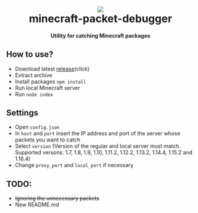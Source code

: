 <h1 align="center">
  <a href="https://github.com/shketov/minecraft-packet-debugger"><img src="https://assets.tiltify.com/uploads/event/thumbnail/9782/Baconater_1000.png"></a>
  <br>
  minecraft-packet-debugger
  <br>
</h1>

<h4 align="center">Utility for catching Minecraft packages</h4>


## How to use?

  * Download latest [release](https://github.com/shketov/minecraft-packet-debugger/releases/)(click)
  * Extract archive
  * Install packages `npm install` 
  * Run local Minecraft server
  * Run `node index`

## Settings

  * Open `config.json`
  * In `host` and `port` insert the IP address and port of the server whose packets you want to catch
  * Select `version` (Version of the regular and local server must match. Supported versons: 1.7, 1.8, 1.9, 1.10, 1.11.2, 1.12.2, 1.13.2, 1.14.4, 1.15.2 and 1.16.4)
  * Change `proxy_port` and `local_port` if necessary

## TODO:
  * ~~Ignoring the unnecessary packets~~
  * New README.md


